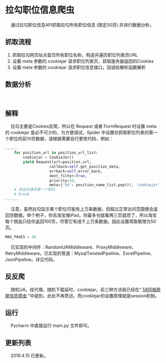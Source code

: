 # 拉勾职位信息爬虫
&emsp; 通过拉勾职位信息API抓取拉勾所有职位信息 (限定50页) 并进行数据分析。

## 抓取流程
1. 抓取拉勾网页站点首页所有职位名称，构造并遍历职位列表页URL
2. 设置 meta 参数的 cookiejar 请求职位列表页，获取服务器返回的Cookies
3. 设置 meta 参数的 cookiejar 请求职位信息接口，回调给解析函数解析


## 数据分析
&emsp; 

## 解释
&emsp; 拉勾主要是Cookies反爬，所以在 Request 或者 FormRequest 时设置 meta 的 cookiejar 是必不可少的。为方便调试，Spider 中设置仅抓取职位列表的第一个职位的前10页数据，请根据需要自行更改代码，例如：
```Python
......
    for position_url in position_url_list:
        cookiejar = CookieJar()
        yield Request(url=position_url,
                    callback=self.get_position_data,
                    errback=self.error_back,
                    dont_filter=True,
                    priority=10,
                    meta={'kd': position_name_list.pop(0), 'cookiejar': cookiejar})
    # 测试仅请求第一个职位
    # break
......
```
&emsp; 注意，虽然拉勾显示某个职位可能有上万条数据，但超过正常访问范围便会返回空数据。举个例子，你去淘宝搜iPad，你最多也就看两三页就烦了，所以淘宝每个商品只给你返回100页，尽管它有成千上万条数据。因此设置爬取极限为50页。
```Python
MAX_PAGES = 50
```
&emsp; 已实现的中间件：RandomUAMiddleware、ProxyMiddleware、RetryMiddleware。已实现的管道：MysqlTwistedPipeline、ExcelPipeline、JsonPipeline。详见代码。

## 反反爬
&emsp; 随机UA，挂代理，随机下载延时，cookiejar。前三种方法我已经在“ [58同城房屋信息爬虫](https://github.com/Northxw/City58) ”中提到，此处不再赘述。而cookiejar的设置原理就是session机制。

## 运行
&emsp; Pycharm 中直接运行 main.py 文件即可。

## 更新列表
&emsp; 2019.4.15 已更新。